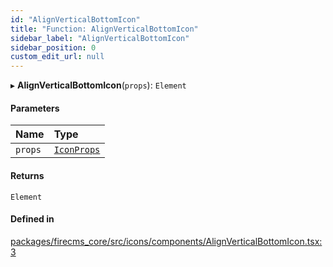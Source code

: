 ```yaml
---
id: "AlignVerticalBottomIcon"
title: "Function: AlignVerticalBottomIcon"
sidebar_label: "AlignVerticalBottomIcon"
sidebar_position: 0
custom_edit_url: null
---
```


▸ **AlignVerticalBottomIcon**(`props`): `Element`

#### Parameters

| Name | Type |
| :------ | :------ |
| `props` | [`IconProps`](../types/IconProps.md) |

#### Returns

`Element`

#### Defined in

[packages/firecms_core/src/icons/components/AlignVerticalBottomIcon.tsx:3](https://github.com/FireCMSco/firecms/blob/d45f3739/packages/firecms_core/src/icons/components/AlignVerticalBottomIcon.tsx#L3)
